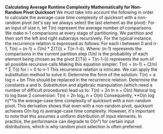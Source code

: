 **Calculating Average Runtime Complexity Mathematically for Non-Random Pivot Quicksort**
We must take into account the following in order to calculate the average-case time complexity of quicksort with a non-random pivot (let's say we always select the last element as the pivot):
For an input of size n, let T(n) represent the average number of comparisons.
We make n-1 comparisons at every stage of partitioning.
We partition and then sort the left and right subarrays recursively.
For the typical instance, the recurrence relation is expressed as follows:
For each i between 0 and n-1, T(n) = (n-1) + (1/n) * Σ(T(i) + T(n-1-i)).
Where: (n-1) represents the comparisons in the current partition step (1/n) is the probability of each element being chosen as the pivot Σ(T(i) + T(n-1-i)) represents the sum of all possible recursive calls
Making this equation simpler:
T(n) = (n-1) + (2/n) * Σ T(i) for i = 0 to n-1
This recurrence relation is intricate. We can apply the substitution method to solve it:
Determine the form of the solution: T(n) = a log n + bn
This should be replaced in the recurrence relation.
Determine the constants a and b.
Substitution and algebraic manipulation (which need a number of difficult procedures) lead us to:
T(n) = 2n ln n + O(n)
Natural log to log base 2 conversion:
T(n) = 2n log₂ n + O(n)
Consequently, **O(n log n)**is the average-case time complexity of quicksort with a non-random pivot.
This derivation shows that even with a non-random pivot, quicksort achieves O(n log n) average-case time complexity. However, it's important to note that this assumes a uniform distribution of input elements. In practice, the performance can degrade to O(n²) for certain input distributions, which is why random pivot selection is often preferred.
